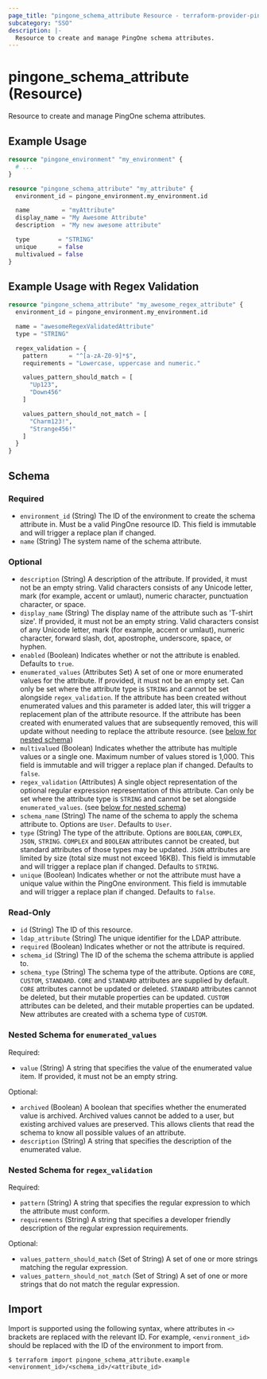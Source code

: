 ```yaml
---
page_title: "pingone_schema_attribute Resource - terraform-provider-pingone"
subcategory: "SSO"
description: |-
  Resource to create and manage PingOne schema attributes.
---
```


# pingone_schema_attribute (Resource)

Resource to create and manage PingOne schema attributes.

## Example Usage

```terraform
resource "pingone_environment" "my_environment" {
  # ...
}

resource "pingone_schema_attribute" "my_attribute" {
  environment_id = pingone_environment.my_environment.id

  name         = "myAttribute"
  display_name = "My Awesome Attribute"
  description  = "My new awesome attribute"

  type        = "STRING"
  unique      = false
  multivalued = false
}
```

## Example Usage with Regex Validation

```terraform
resource "pingone_schema_attribute" "my_awesome_regex_attribute" {
  environment_id = pingone_environment.my_environment.id

  name = "awesomeRegexValidatedAttribute"
  type = "STRING"

  regex_validation = {
    pattern      = "^[a-zA-Z0-9]*$",
    requirements = "Lowercase, uppercase and numeric."

    values_pattern_should_match = [
      "Up123",
      "Down456"
    ]

    values_pattern_should_not_match = [
      "Charm123!",
      "Strange456!"
    ]
  }
}
```

<!-- schema generated by tfplugindocs -->
## Schema

### Required

- `environment_id` (String) The ID of the environment to create the schema attribute in.  Must be a valid PingOne resource ID.  This field is immutable and will trigger a replace plan if changed.
- `name` (String) The system name of the schema attribute.

### Optional

- `description` (String) A description of the attribute. If provided, it must not be an empty string. Valid characters consists of any Unicode letter, mark (for example, accent or umlaut), numeric character, punctuation character, or space.
- `display_name` (String) The display name of the attribute such as 'T-shirt size'. If provided, it must not be an empty string. Valid characters consist of any Unicode letter, mark (for example, accent or umlaut), numeric character, forward slash, dot, apostrophe, underscore, space, or hyphen.
- `enabled` (Boolean) Indicates whether or not the attribute is enabled.  Defaults to `true`.
- `enumerated_values` (Attributes Set) A set of one or more enumerated values for the attribute. If provided, it must not be an empty set.  Can only be set where the attribute type is `STRING` and cannot be set alongside `regex_validation`.  If the attribute has been created without enumerated values and this parameter is added later, this will trigger a replacement plan of the attribute resource.  If the attribute has been created with enumerated values that are subsequently removed, this will update without needing to replace the attribute resource. (see [below for nested schema](#nestedatt--enumerated_values))
- `multivalued` (Boolean) Indicates whether the attribute has multiple values or a single one. Maximum number of values stored is 1,000.  This field is immutable and will trigger a replace plan if changed.  Defaults to `false`.
- `regex_validation` (Attributes) A single object representation of the optional regular expression representation of this attribute.  Can only be set where the attribute type is `STRING` and cannot be set alongside `enumerated_values`. (see [below for nested schema](#nestedatt--regex_validation))
- `schema_name` (String) The name of the schema to apply the schema attribute to.  Options are `User`.  Defaults to `User`.
- `type` (String) The type of the attribute.  Options are `BOOLEAN`, `COMPLEX`, `JSON`, `STRING`.  `COMPLEX` and `BOOLEAN` attributes cannot be created, but standard attributes of those types may be updated. `JSON` attributes are limited by size (total size must not exceed 16KB).  This field is immutable and will trigger a replace plan if changed.  Defaults to `STRING`.
- `unique` (Boolean) Indicates whether or not the attribute must have a unique value within the PingOne environment.  This field is immutable and will trigger a replace plan if changed.  Defaults to `false`.

### Read-Only

- `id` (String) The ID of this resource.
- `ldap_attribute` (String) The unique identifier for the LDAP attribute.
- `required` (Boolean) Indicates whether or not the attribute is required.
- `schema_id` (String) The ID of the schema the schema attribute is applied to.
- `schema_type` (String) The schema type of the attribute.  Options are `CORE`, `CUSTOM`, `STANDARD`.  `CORE` and `STANDARD` attributes are supplied by default. `CORE` attributes cannot be updated or deleted. `STANDARD` attributes cannot be deleted, but their mutable properties can be updated. `CUSTOM` attributes can be deleted, and their mutable properties can be updated. New attributes are created with a schema type of `CUSTOM`.

<a id="nestedatt--enumerated_values"></a>
### Nested Schema for `enumerated_values`

Required:

- `value` (String) A string that specifies the value of the enumerated value item. If provided, it must not be an empty string.

Optional:

- `archived` (Boolean) A boolean that specifies whether the enumerated value is archived. Archived values cannot be added to a user, but existing archived values are preserved. This allows clients that read the schema to know all possible values of an attribute.
- `description` (String) A string that specifies the description of the enumerated value.


<a id="nestedatt--regex_validation"></a>
### Nested Schema for `regex_validation`

Required:

- `pattern` (String) A string that specifies the regular expression to which the attribute must conform.
- `requirements` (String) A string that specifies a developer friendly description of the regular expression requirements.

Optional:

- `values_pattern_should_match` (Set of String) A set of one or more strings matching the regular expression.
- `values_pattern_should_not_match` (Set of String) A set of one or more strings that do not match the regular expression.

## Import

Import is supported using the following syntax, where attributes in `<>` brackets are replaced with the relevant ID.  For example, `<environment_id>` should be replaced with the ID of the environment to import from.

```shell
$ terraform import pingone_schema_attribute.example <environment_id>/<schema_id>/<attribute_id>
```
